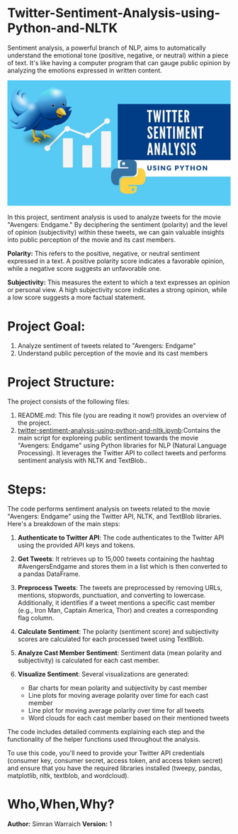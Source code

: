 # Twitter-Sentiment-Analysis-using-Python-and-NLTK

Sentiment analysis, a powerful branch of NLP, aims to automatically understand the emotional tone (positive, negative, or neutral) within a piece of text. It's like having a computer program that can gauge public opinion by analyzing the emotions expressed in written content.
<p><img src = "79592twitter.jpg"></p>
In this project, sentiment analysis is used to analyze tweets for the movie "Avengers: Endgame." By deciphering the sentiment (polarity) and the level of opinion (subjectivity) within these tweets, we can gain valuable insights into public perception of the movie and its cast members.

**Polarity:** This refers to the positive, negative, or neutral sentiment expressed in a text. A positive polarity score indicates a favorable opinion, while a negative score suggests an unfavorable one.

**Subjectivity:** This measures the extent to which a text expresses an opinion or personal view. A high subjectivity score indicates a strong opinion, while a low score suggests a more factual statement.

# Project Goal:
1. Analyze sentiment of tweets related to "Avengers: Endgame"
2. Understand public perception of the movie and its cast members

# Project Structure:
The project consists of the following files:
1. README.md: This file (you are reading it now!) provides an overview of the project.
2. [twitter-sentiment-analysis-using-python-and-nltk.ipynb](twitter-sentiment-analysis-using-python-and-nltk.ipynb):Contains the main script for exploreing public sentiment towards the movie "Avengers: Endgame" using Python libraries for NLP (Natural Language Processing). It leverages the Twitter API to collect tweets and performs sentiment analysis with NLTK and TextBlob..
   
# Steps:
The code performs sentiment analysis on tweets related to the movie "Avengers: Endgame" using the Twitter API, NLTK, and TextBlob libraries. Here's a breakdown of the main steps:

1. **Authenticate to Twitter API**: The code authenticates to the Twitter API using the provided API keys and tokens.

2. **Get Tweets**: It retrieves up to 15,000 tweets containing the hashtag #AvengersEndgame and stores them in a list which is then converted to a pandas DataFrame.

3. **Preprocess Tweets**: The tweets are preprocessed by removing URLs, mentions, stopwords, punctuation, and converting to lowercase. Additionally, it identifies if a tweet mentions a specific cast member (e.g., Iron Man, Captain America, Thor) and creates a corresponding flag column.

4. **Calculate Sentiment**: The polarity (sentiment score) and subjectivity scores are calculated for each processed tweet using TextBlob.

5. **Analyze Cast Member Sentiment**: Sentiment data (mean polarity and subjectivity) is calculated for each cast member.

6. **Visualize Sentiment**: Several visualizations are generated:
   - Bar charts for mean polarity and subjectivity by cast member
   - Line plots for moving average polarity over time for each cast member
   - Line plot for moving average polarity over time for all tweets
   - Word clouds for each cast member based on their mentioned tweets

The code includes detailed comments explaining each step and the functionality of the helper functions used throughout the analysis.

To use this code, you'll need to provide your Twitter API credentials (consumer key, consumer secret, access token, and access token secret) and ensure that you have the required libraries installed (tweepy, pandas, matplotlib, nltk, textblob, and wordcloud).

# Who,When,Why?
**Author:** Simran Warraich
**Version:** 1


